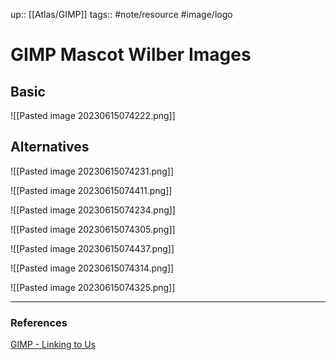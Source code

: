 up:: [[Atlas/GIMP]]
tags:: #note/resource #image/logo 

# GIMP Mascot Wilber Images

## Basic
![[Pasted image 20230615074222.png]]
## Alternatives

![[Pasted image 20230615074231.png]]

![[Pasted image 20230615074411.png]]

![[Pasted image 20230615074234.png]]

![[Pasted image 20230615074305.png]]

![[Pasted image 20230615074437.png]]

![[Pasted image 20230615074314.png]]

![[Pasted image 20230615074325.png]]






---

### References

[GIMP - Linking to Us](https://www.gimp.org/about/linking.html)